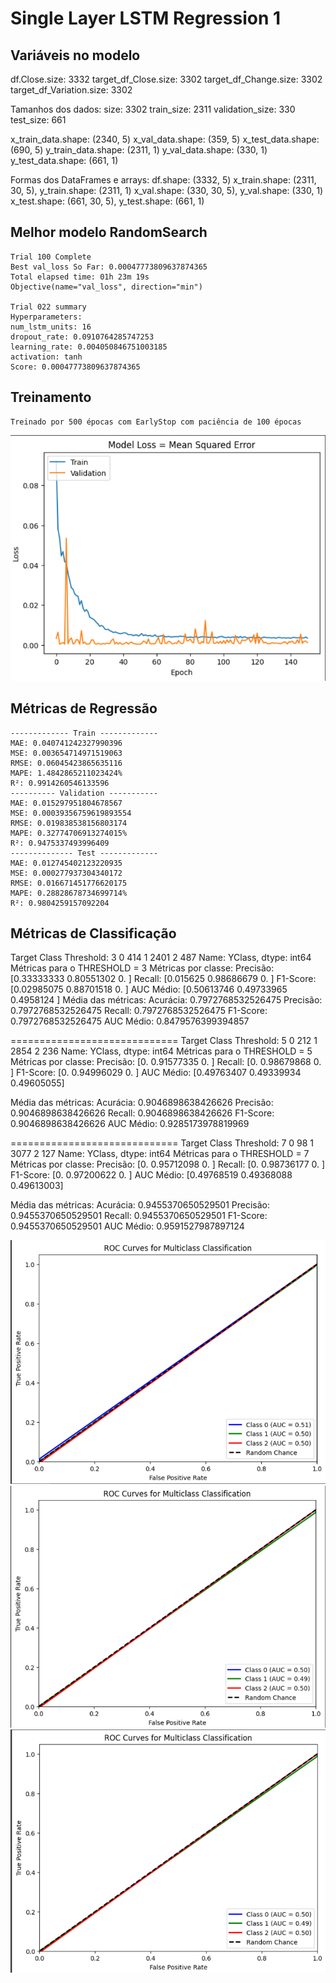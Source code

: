 # Single Layer LSTM Regression 1

## Variáveis no modelo 

df.Close.size: 3332
target_df_Close.size: 3302
target_df_Change.size: 3302
target_df_Variation.size: 3302

Tamanhos dos dados:
size: 3302
train_size: 2311
validation_size: 330
test_size: 661

x_train_data.shape: (2340, 5)
x_val_data.shape: (359, 5)
x_test_data.shape: (690, 5)
y_train_data.shape: (2311, 1)
y_val_data.shape: (330, 1)
y_test_data.shape: (661, 1)

Formas dos DataFrames e arrays:
df.shape: (3332, 5)
x_train.shape: (2311, 30, 5), y_train.shape: (2311, 1)
x_val.shape: (330, 30, 5), y_val.shape: (330, 1)
x_test.shape: (661, 30, 5), y_test.shape: (661, 1)
## Melhor modelo RandomSearch
    Trial 100 Complete
    Best val_loss So Far: 0.00047773809637874365
    Total elapsed time: 01h 23m 19s
    Objective(name="val_loss", direction="min")

    Trial 022 summary
    Hyperparameters:
    num_lstm_units: 16
    dropout_rate: 0.0910764285747253
    learning_rate: 0.004050846751003185
    activation: tanh
    Score: 0.00047773809637874365

## Treinamento 
    Treinado por 500 épocas com EarlyStop com paciência de 100 épocas

![Alt text](loss1.png)
## Métricas de Regressão

    ------------- Train -------------
    MAE: 0.040741242327990396
    MSE: 0.003654714971519063
    RMSE: 0.06045423865635116
    MAPE: 1.4842865211023424%
    R²: 0.9914260546133596
    ---------- Validation -----------
    MAE: 0.015297951804678567
    MSE: 0.00039356759619893554
    RMSE: 0.019838538156803174
    MAPE: 0.32774706913274015%
    R²: 0.9475337493996409
    -------------- Test -------------
    MAE: 0.012745402123220935
    MSE: 0.000277937304340172
    RMSE: 0.016671451776620175
    MAPE: 0.28828678734699714%
    R²: 0.9804259157092204

## Métricas de Classificação

Target Class Threshold: 3
0     414
1    2401
2     487
Name: YClass, dtype: int64
Métricas para o THRESHOLD = 3
Métricas por classe:
Precisão: [0.33333333 0.80551302 0.        ]
Recall: [0.015625   0.98686679 0.        ]
F1-Score: [0.02985075 0.88701518 0.        ]
AUC Médio: [0.50613746 0.49733965 0.4958124 ]
Média das métricas:
Acurácia: 0.7972768532526475
Precisão: 0.7972768532526475
Recall: 0.7972768532526475
F1-Score: 0.7972768532526475
AUC Médio: 0.8479576399394857

=============================
Target Class Threshold: 5
0     212
1    2854
2     236
Name: YClass, dtype: int64
Métricas para o THRESHOLD = 5
Métricas por classe:
Precisão: [0.         0.91577335 0.        ]
Recall: [0.         0.98679868 0.        ]
F1-Score: [0.         0.94996029 0.        ]
AUC Médio: [0.49763407 0.49339934 0.49605055]

Média das métricas:
Acurácia: 0.9046898638426626
Precisão: 0.9046898638426626
Recall: 0.9046898638426626
F1-Score: 0.9046898638426626
AUC Médio: 0.9285173978819969

=============================
Target Class Threshold: 7
0      98
1    3077
2     127
Name: YClass, dtype: int64
Métricas para o THRESHOLD = 7
Métricas por classe:
Precisão: [0.         0.95712098 0.        ]
Recall: [0.         0.98736177 0.        ]
F1-Score: [0.         0.97200622 0.        ]
AUC Médio: [0.49768519 0.49368088 0.49613003]

Média das métricas:
Acurácia: 0.9455370650529501
Precisão: 0.9455370650529501
Recall: 0.9455370650529501
F1-Score: 0.9455370650529501
AUC Médio: 0.9591527987897124


![Alt text](1auc_threshold3.png)
![Alt text](1auc_threshold5.png)
![Alt text](1auc_threshold7.png)
